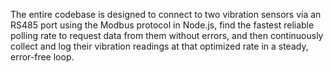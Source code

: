 The entire codebase is designed to connect to two vibration sensors via an RS485 port 
using the Modbus protocol in Node.js, find the fastest reliable polling rate to request data from them without errors, 
and then continuously collect and log their vibration readings at that optimized rate in a steady, error-free loop.
